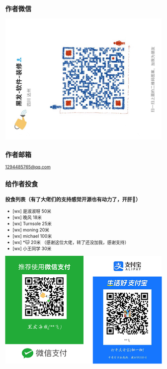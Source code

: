 ## 作者微信

![联系微信:yjf163163](../image/WeChat-row.jpg)

## 作者邮箱
1294485765@qq.com

## 给作者投食

### 投食列表（有了大佬们的支持感觉开源也有动力了，开肝🚀）

- [wx] 是淑淑呀 50米
- [wx] 晚风 18米
- [wx] Turnsole 25米
- [wx] moning 20米
- [wx] michael 100米
- [wx] *🐱 20米 （感谢这位大佬，转了还没加我，感谢支持）
- [wx] 小王同学 30米


![支付](../image/yjfpay.png)